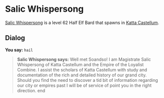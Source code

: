 # Salic Whispersong



[Salic Whispersong](/npc/160155) is a level 62 Half Elf Bard that spawns in [Katta Castellum](/zone/160).



## Dialog

**You say:** `hail`



>**Salic Whispersong says:** Well met Soandso! I am Magistrate Salic Whispersong of Katta Castellum and the Empire of the Loyalist Combine. I assist the scholars of Katta Castellum with study and documentation of the rich and detailed history of our grand city. Should you find the need to discover a tid bit of information regarding our city or empires past I will be of service of point you in the right direction.
end
